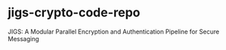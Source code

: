 # jigs-crypto-code-repo
JIGS: A Modular Parallel Encryption and Authentication Pipeline for Secure Messaging
